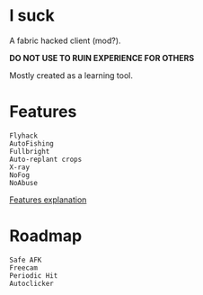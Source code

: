 # I suck
A fabric hacked client (mod?). 

**DO NOT USE TO RUIN EXPERIENCE FOR OTHERS**

Mostly created as a learning tool.

# Features
```
Flyhack
AutoFishing
Fullbright
Auto-replant crops
X-ray
NoFog
NoAbuse
```
[Features explanation](https://github.com/AI-nsley69/i-suck/blob/1.19/README.md)

# Roadmap
```
Safe AFK
Freecam
Periodic Hit
Autoclicker
```
